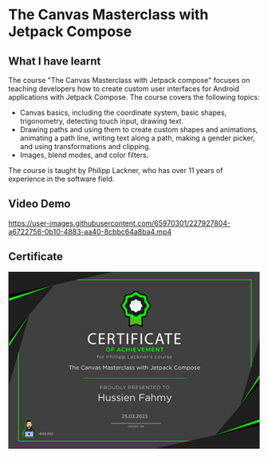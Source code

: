 # The Canvas Masterclass with Jetpack Compose

## What I have learnt

The course "The Canvas Masterclass with Jetpack compose" focuses on teaching developers how to
create custom user interfaces for Android applications with Jetpack Compose. The course covers the
following topics:

- Canvas basics, including the coordinate system, basic shapes, trigonometry, detecting touch input,
  drawing text.
- Drawing paths and using them to create custom shapes and animations, animating a path line,
  writing text along a path, making a gender picker, and using transformations and clipping.
- Images, blend modes, and color filters.

The course is taught by Philipp Lackner, who has over 11 years of experience in the software field.

## Video Demo

https://user-images.githubusercontent.com/65970301/227927804-a6722756-0b10-4883-aa40-8cbbc64a8ba4.mp4


## Certificate

![Certificate of completion](media/master-class-canvas.png)
